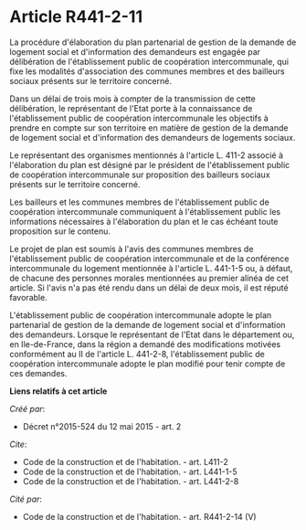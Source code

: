 # Article R441-2-11

La procédure d'élaboration du plan partenarial de gestion de la demande de logement social et d'information des demandeurs
est engagée par délibération de l'établissement public de coopération intercommunale, qui fixe les modalités d'association
des communes membres et des bailleurs sociaux présents sur le territoire concerné. 

Dans un délai de trois mois à compter de la transmission de cette délibération, le représentant de l'Etat porte à la
connaissance de l'établissement public de coopération intercommunale les objectifs à prendre en compte sur son territoire en
matière de gestion de la demande de logement social et d'information des demandeurs de logements sociaux. 

Le représentant des organismes mentionnés à l'article L. 411-2 associé à l'élaboration du plan est désigné par le président
de l'établissement public de coopération intercommunale sur proposition des bailleurs sociaux présents sur le territoire
concerné. 

Les bailleurs et les communes membres de l'établissement public de coopération intercommunale communiquent à l'établissement
public les informations nécessaires à l'élaboration du plan et le cas échéant toute proposition sur le contenu. 

Le projet de plan est soumis à l'avis des communes membres de l'établissement public de coopération intercommunale et de la
conférence intercommunale du logement mentionnée à l'article L. 441-1-5 ou, à défaut, de chacune des personnes morales
mentionnées au premier alinéa de cet article. Si l'avis n'a pas été rendu dans un délai de deux mois, il est réputé
favorable. 

L'établissement public de coopération intercommunale adopte le plan partenarial de gestion de la demande de logement social
et d'information des demandeurs. Lorsque le représentant de l'Etat dans le département ou, en Ile-de-France, dans la région a
demandé des modifications motivées conformément au II de l'article L. 441-2-8, l'établissement public de coopération
intercommunale adopte le plan modifié pour tenir compte de ces demandes.

**Liens relatifs à cet article**

_Créé par_:

  - Décret n°2015-524 du 12 mai 2015 - art. 2

_Cite_:

  - Code de la construction et de l'habitation. - art. L411-2
  - Code de la construction et de l'habitation. - art. L441-1-5
  - Code de la construction et de l'habitation. - art. L441-2-8

_Cité par_:

  - Code de la construction et de l'habitation. - art. R441-2-14 (V)
